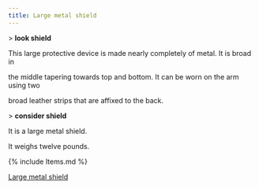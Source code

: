 ```yaml
---
title: Large metal shield
---
```


\> **look shield**

This large protective device is made nearly completely of metal. It is
broad in

the middle tapering towards top and bottom. It can be worn on the arm
using two

broad leather strips that are affixed to the back.

\> **consider shield**

It is a large metal shield.

It weighs twelve pounds.

{% include Items.md %}

[Large metal shield](Category:_Shields "wikilink")